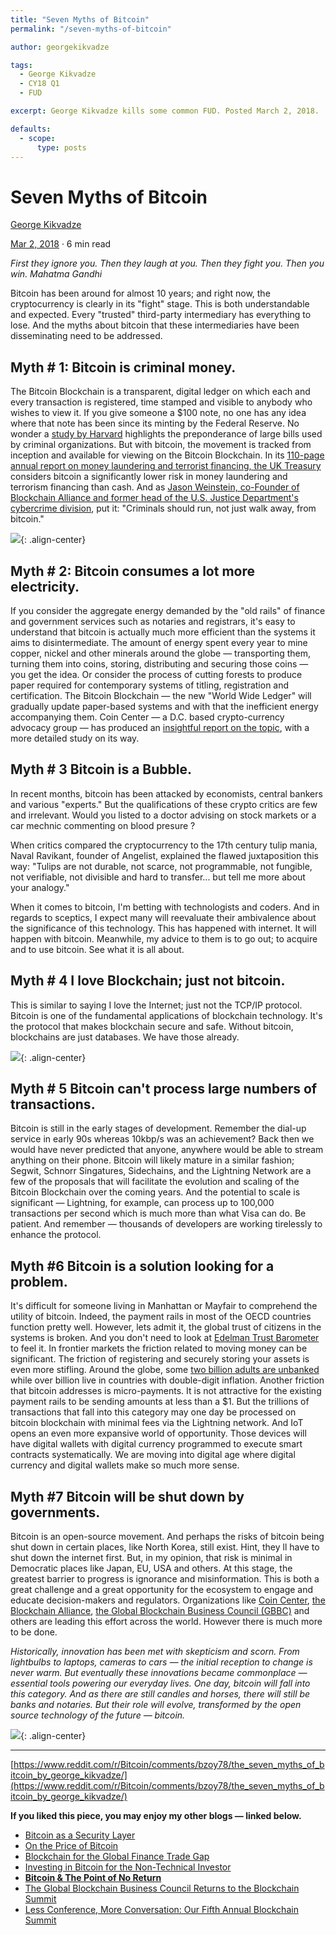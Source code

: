 ```yaml
---
title: "Seven Myths of Bitcoin"
permalink: "/seven-myths-of-bitcoin" 

author: georgekikvadze

tags:
  - George Kikvadze
  - CY18 Q1
  - FUD

excerpt: George Kikvadze kills some common FUD. Posted March 2, 2018.

defaults:
  - scope:
      type: posts
---
```


# Seven Myths of Bitcoin

[George Kikvadze](https://medium.com/@BitfuryGeorge?source=post_page-----2e3a66d37e64----------------------)

[Mar 2, 2018](https://medium.com/@BitfuryGeorge/seven-myths-of-bitcoin-2e3a66d37e64?source=post_page-----2e3a66d37e64----------------------) · 6 min read

_First they ignore you. Then they laugh at you. Then they fight you. Then you win. Mahatma Gandhi_

Bitcoin has been around for almost 10 years; and right now, the cryptocurrency is clearly in its "fight" stage. This is both understandable and expected. Every "trusted" third-party intermediary has everything to lose. And the myths about bitcoin that these intermediaries have been disseminating need to be addressed.

## Myth # 1: Bitcoin is criminal money.
The Bitcoin Blockchain is a transparent, digital ledger on which each and every transaction is registered, time stamped and visible to anybody who wishes to view it. If you give someone a $100 note, no one has any idea where that note has been since its minting by the Federal Reserve. No wonder a [study by Harvard](https://www.hks.harvard.edu/centers/mrcbg/publications/awp/awp52) highlights the preponderance of large bills used by criminal organizations. But with bitcoin, the movement is tracked from inception and available for viewing on the Bitcoin Blockchain. In its [110-page annual report on money laundering and terrorist financing, the UK Treasury](https://www.gov.uk/government/uploads/system/uploads/attachment_data/file/468210/UK_NRA_October_2015_final_web.pdf) considers bitcoin a significantly lower risk in money laundering and terrorism financing than cash. And as [Jason Weinstein, co-Founder of Blockchain Alliance and former head of the U.S. Justice Department's cybercrime division](https://medium.com/@jason.weinstein/combating-bitcoin-use-by-terrorists-808182259bc6), put it: "Criminals should run, not just walk away, from bitcoin."

![](/assets/images/cy18/cy18q1m3/gk-1.png){: .align-center}

## Myth # 2: Bitcoin consumes a lot more electricity.
If you consider the aggregate energy demanded by the "old rails" of finance and government services such as notaries and registrars, it's easy to understand that bitcoin is actually much more efficient than the systems it aims to disintermediate. The amount of energy spent every year to mine copper, nickel and other minerals around the globe — transporting them, turning them into coins, storing, distributing and securing those coins — you get the idea. Or consider the process of cutting forests to produce paper required for contemporary systems of titling, registration and certification. The Bitcoin Blockchain — the new "World Wide Ledger" will gradually update paper-based systems and with that the inefficient energy accompanying them. Coin Center — a D.C. based crypto-currency advocacy group — has produced an [insightful report on the topic](https://coincenter.org/entry/five-myths-about-bitcoin-s-energy-use), with a more detailed study on its way.

## Myth # 3 Bitcoin is a Bubble.
In recent months, bitcoin has been attacked by economists, central bankers and various "experts." But the qualifications of these crypto critics are few and irrelevant. Would you listed to a doctor advising on stock markets or a car mechnic commenting on blood presure ?

When critics compared the cryptocurrency to the 17th century tulip mania, Naval Ravikant, founder of Angelist, explained the flawed juxtaposition this way: "Tulips are not durable, not scarce, not programmable, not fungible, not verifiable, not divisible and hard to transfer... but tell me more about your analogy."

When it comes to bitcoin, I'm betting with technologists and coders. And in regards to sceptics, I expect many will reevaluate their ambivalence about the significance of this technology. This has happened with internet. It will happen with bitcoin. Meanwhile, my advice to them is to go out; to acquire and to use bitcoin. See what it is all about.

## Myth # 4 I love Blockchain; just not bitcoin.
This is similar to saying I love the Internet; just not the TCP/IP protocol. Bitcoin is one of the fundamental applications of blockchain technology. It's the protocol that makes blockchain secure and safe. Without bitcoin, blockchains are just databases. We have those already.

![](/assets/images/cy18/cy18q1m3/gk-2.png){: .align-center}

## Myth # 5 Bitcoin can't process large numbers of transactions.
Bitcoin is still in the early stages of development. Remember the dial-up service in early 90s whereas 10kbp/s was an achievement? Back then we would have never predicted that anyone, anywhere would be able to stream anything on their phone. Bitcoin will likely mature in a similar fashion; Segwit, Schnorr Singatures, Sidechains, and the Lightning Network are a few of the proposals that will facilitate the evolution and scaling of the Bitcoin Blockchain over the coming years. And the potential to scale is significant — Lightning, for example, can process up to 100,000 transactions per second which is much more than what Visa can do. Be patient. And remember — thousands of developers are working tirelessly to enhance the protocol.

## Myth #6 Bitcoin is a solution looking for a problem.
It's difficult for someone living in Manhattan or Mayfair to comprehend the utility of bitcoin. Indeed, the payment rails in most of the OECD countries function pretty well. However, lets admit it, the global trust of citizens in the systems is broken. And you don't need to look at [Edelman Trust Barometer](https://www.edelman.com/trust-barometer) to feel it. In frontier markets the friction related to moving money can be significant. The friction of registering and securely storing your assets is even more stifling. Around the globe, some [two billion adults are unbanked](http://www.worldbank.org/en/programs/globalfindex) while over billion live in countries with double-digit inflation. Another friction that bitcoin addresses is micro-payments. It is not attractive for the existing payment rails to be sending amounts at less than a $1. But the trillions of transactions that fall into this category may one day be processed on bitcoin blockchain with minimal fees via the Lightning network. And IoT opens an even more expansive world of opportunity. Those devices will have digital wallets with digital currency programmed to execute smart contracts systematically. We are moving into digital age where digital currency and digital wallets make so much more sense.

## Myth #7 Bitcoin will be shut down by governments.
Bitcoin is an open-source movement. And perhaps the risks of bitcoin being shut down in certain places, like North Korea, still exist. Hint, they ll have to shut down the internet first. But, in my opinion, that risk is minimal in Democratic places like Japan, EU, USA and others. At this stage, the greatest barrier to progress is ignorance and misinformation. This is both a great challenge and a great opportunity for the ecosystem to engage and educate decision-makers and regulators. Organizations like [Coin Center](https://coincenter.org), [the Blockchain Alliance](http://blockchainalliance.org), [the Global Blockchain Business Council (GBBC)](https://www.gbbcouncil.org) and others are leading this effort across the world. However there is much more to be done.

_Historically, innovation has been met with skepticism and scorn. From lightbulbs to laptops, cameras to cars — the initial reception to change is never warm. But eventually these innovations became commonplace — essential tools powering our everyday lives. One day, bitcoin will fall into this category. And as there are still candles and horses, there will still be banks and notaries. But their role will evolve, transformed by the open source technology of the future — bitcoin._

![](/assets/images/cy18/cy18q1m3/gk-3.png){: .align-center}

***

[https://www.reddit.com/r/Bitcoin/comments/bzoy78/the_seven_myths_of_bitcoin_by_george_kikvadze/](https://www.reddit.com/r/Bitcoin/comments/bzoy78/the_seven_myths_of_bitcoin_by_george_kikvadze/)

**If you liked this piece, you may enjoy my other blogs — linked below.**

* [Bitcoin as a Security Layer](https://medium.com/meetbitfury/bitcoin-as-a-security-layer-1de002cbdf95)
* [On the Price of Bitcoin](https://medium.com/meetbitfury/on-the-price-of-bitcoin-bb7138605997)
* [Blockchain for the Global Finance Trade Gap](https://medium.com/meetbitfury/blockchain-for-the-global-finance-trade-gap-bde463680909)
* [Investing in Bitcoin for the Non-Technical Investor](https://medium.com/meetbitfury/investing-in-bitcoin-for-the-non-technical-investor-4bbe08778117)
* [**Bitcoin & The Point of No Return**](https://medium.com/@BitfuryGeorge/bitcoin-the-point-of-no-return-a214f6c919e1)
* [The Global Blockchain Business Council Returns to the Blockchain Summit](https://medium.com/meetbitfury/the-global-blockchain-business-council-returns-to-the-blockchain-summit-a658ecd74e0d)
* [Less Conference, More Conversation: Our Fifth Annual Blockchain Summit](https://medium.com/meetbitfury/less-conference-more-conversation-our-fifth-annual-blockchain-summit-4b5b589f7972)
